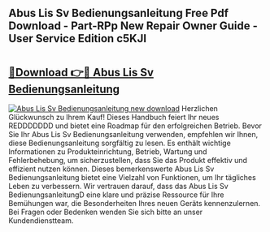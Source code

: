 ## Abus Lis Sv Bedienungsanleitung Free Pdf Download - Part-RPp New Repair Owner Guide - User Service Edition c5KJI

# <h2><a href="http://df3sw5a.blite.top/?on=Abus+Lis+Sv+Bedienungsanleitung">🔗Download 👉🔴 Abus Lis Sv Bedienungsanleitung</a></h2>

[![Abus Lis Sv Bedienungsanleitung new download](https://i.imgur.com/lujVjoI.png)](http://df3sw5a.blite.top/?on=Abus+Lis+Sv+Bedienungsanleitung)
Herzlichen Glückwunsch zu Ihrem Kauf! Dieses Handbuch feiert Ihr neues REDDDDDDD und bietet eine Roadmap für den erfolgreichen Betrieb. Bevor Sie Ihr Abus Lis Sv Bedienungsanleitung verwenden, empfehlen wir Ihnen, diese Bedienungsanleitung sorgfältig zu lesen. Es enthält wichtige Informationen zu Produkteinrichtung, Betrieb, Wartung und Fehlerbehebung, um sicherzustellen, dass Sie das Produkt effektiv und effizient nutzen können. Dieses bemerkenswerte Abus Lis Sv Bedienungsanleitung bietet eine Vielzahl von Funktionen, um Ihr tägliches Leben zu verbessern. Wir vertrauen darauf, dass das Abus Lis Sv BedienungsanleitungD eine klare und präzise Ressource für Ihre Bemühungen war, die Besonderheiten Ihres neuen Geräts kennenzulernen. Bei Fragen oder Bedenken wenden Sie sich bitte an unser Kundendienstteam.
